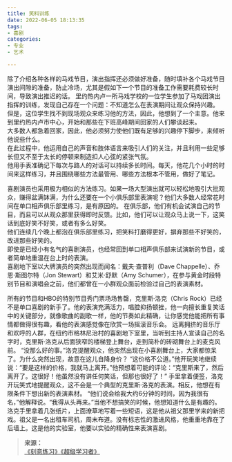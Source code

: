 ```yaml
---
title: 笑料训练
date: 2022-06-05 18:13:35
tags:
- 喜剧
categories:
- 专业
- 艺术

---
```

除了介绍各种各样的马戏节目，演出指挥还必须做好准备，随时填补各个马戏节目演出间隙的准备，防止冷场，尤其是假如下一个节目的准备工作需要耗费较长时间，导致演出推迟的话。  <!--more-->
里约热内卢一所马戏学校的一位学生参加了马戏团演出指挥的训练，发现自己存在一个问题：不知道怎么在表演期间让观众保持兴趣。  
但是，这位学生找不到现场观众来练习他的方法，因此，他想到了一个主意。他来到里约热内卢市中心，开始和那些在下班高峰期间回家的人们攀谈起来。  
大多数人都急着回家，因此，他必须努力使他们既有足够的兴趣停下脚步，来倾听他说些什么。  
在此过程中，他运用自己的声音和肢体语言来吸引人们的关注，并且利用一些足够长但又不至于太长的停顿来制造扣人心弦的紧张气氛。  
他用手表准确记下每次与路人的对话可以持续多长时间。每天，他花几个小时的时间来这样练习，并且围绕哪些方法最管用、哪些方法根本不管用，做好了笔记。  

喜剧演员也采用极为相似的方法练习。如果一场大型演出就可以轻松地吸引大批观众，赚得盆满钵满，为什么还要在一个小俱乐部里表演呢？他们大多数人经常花时间在单口相声俱乐部里练习，是有原因的。
在俱乐部，他们有机会试演自己的节目，而且可以从观众那里获得即时反馈。比如，他们可以让观众马上说一下，这笑话到底好笑不好笑，或者有多么好笑。  
他们连续几个晚上都泡在俱乐部里练习，把笑料打磨得更好，摒弃那些不好笑的，改进那些好笑的。  
即使是已经小有名气的喜剧演员，也经常回到单口相声俱乐部来试演新的节目，或者简单地重温在台上时的表演。  
喜剧地下室以大牌演员的突然出现而闻名：戴夫·查普利（Dave Chappelle）、乔恩·斯图尔特（Jon Stewart）和艾米·舒默（Amy Schumer），在参与黄金时段特别节目和演唱会之前，他们都曾在一小群观众面前检验过自己的表演素材。

所有的节目和HBO的特别节目秀门票场场售罄，克里斯·洛克（Chris Rock）已经不是单口喜剧的新手了。他的表演充满活力，唱腔抑扬顿挫，他一向擅长重复笑话中的关键部分，就像歌曲的副歌一样，他的节奏如此精确，让你感觉他能把所有事情都做得很有趣，看他的表演感觉像在欣赏一场摇滚音乐会。
远离拥挤的音乐厅和欢呼的人群，在纽约市格林尼治村的喜剧地下室里，当听到主持人宣读自己的名字时，克里斯·洛克从后面狭窄的楼梯登上舞台，走到简朴的砖砌舞台上的麦克风前。
“没那么好的事。”洛克提醒观众，他突然出现在小喜剧舞台上，大家都惊呆了。为什么突然出现，故意在这儿自降身价？
“这价格不公道。”他开玩笑地继续说：“要是这样的价格，我就马上离开。”他预想着可能的评论：“克里斯来了，然后离开了。这很好！他虽然没有讲任何笑话，但那也很好了！”
手里拿着便签，洛克开玩笑式地提醒观众，这不会是一个典型的克里斯·洛克的表演。相反，他想在有限条件下想出新的表演素材。
“他们说会给我大约6分钟的时间，因为我很有名，”他解释说。“我得从头再来。”当他不想搞笑的时候，他想知道什么是有趣的。
洛克手里拿着几张纸片，上面潦草地写着一些短语，这是他从祖父那里学来的新把戏。祖父是一名出租车司机，周末布道。没有标志性的激进风格，他重重地靠在了后墙上。这是他的实验室，他要以实验的精确性来表演喜剧。

>**来源：**  
>[《刻意练习》](http://www.sophie-eden.ltd:5171/#/读书/学习/刻意练习.md)[《超级学习者》](http://www.sophie-eden.ltd:5171/#/读书/学习/超级学习者)